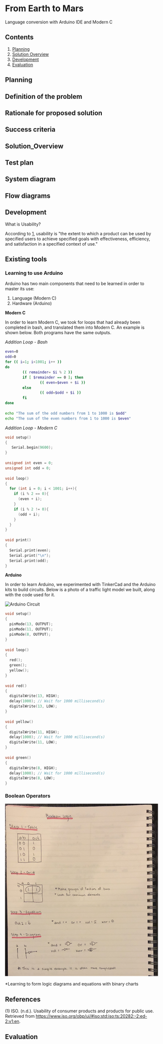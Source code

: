From Earth to Mars
====

Language conversion with Arduino IDE and Modern C

Contents
----
  1. [Planning](#planning)
  2. [Solution Overview](#solution_overview)
  3. [Development](#development)
  4. [Evaluation](#evaluation)
  
  
Planning
---
## Definition of the problem

## Rationale for proposed solution

## Success criteria

Solution_Overview
---
## Test plan

## System diagram

## Flow diagrams

Development
----

What is Usability?

According to [1](#1), usability is "the extent to which a product can be used by specified users to achieve specified goals with effectiveness, efficiency, and satisfaction in a specified context of use."

## Existing tools

### Learning to use Arduino

Arduino has two main components that need to be learned in order to master its use:
1. Language (Modern C)
2. Hardware (Arduino)

**Modern C**

In order to learn Modern C, we took for loops that had already been completed in bash, and translated them into Modern C. An example is shown below. Both programs have the same outputs.

*Addition Loop - Bash*
```.sh
even=0
odd=0
for (( i=1; i<1001; i++ ))
do
        (( remainder= $i % 2 ))
        if [ $remainder == 0 ]; then
                (( even=$even + $i ))
        else
                (( odd=$odd + $i ))
        fi
done

echo "The sum of the odd numbers from 1 to 1000 is $odd"
echo "The sum of the even numbers from 1 to 1000 is $even"
```

*Addition Loop - Modern C*
```.c
void setup()
{
   Serial.begin(9600);
}

unsigned int even = 0;
unsigned int odd = 0;

void loop()
{
  for (int i = 0; i < 1001; i++){
    if (i % 2 == 0){
      (even + i);
    }
    if (i % 2 != 0){
      (odd + i);
    }
  }
}

void print()
{
  Serial.print(even);
  Serial.print("\n");
  Serial.print(odd);
}
```

**Arduino**

In order to learn Arduino, we experimented with TinkerCad and the Arduino kits to build circuits. Below is a photo of a traffic light model we built, along with the code used for it.

![Arduino Circuit](IMG_5886.PNG)

```.c
void setup()
{
  pinMode(13, OUTPUT);
  pinMode(11, OUTPUT);
  pinMode(8, OUTPUT);
}

void loop()
{
  red();
  green();
  yellow();
}

void red()
{
  digitalWrite(13, HIGH);
  delay(1000); // Wait for 1000 millisecond(s)
  digitalWrite(13, LOW);
}
  
void yellow()  
{
  digitalWrite(11, HIGH);
  delay(1000); // Wait for 1000 millisecond(s)
  digitalWrite(11, LOW);  
}

void green()
{
  digitalWrite(8, HIGH);
  delay(1000); // Wait for 1000 millisecond(s)
  digitalWrite(8, LOW);
}
```
### Boolean Operators

![Boolean Notes](IMG_6146.JPG)

*Learning to form logic diagrams and equations with binary charts


## References

(1) ISO. (n.d.). Usability of consumer products and products for public use. Retrieved from https://www.iso.org/obp/ui/#iso:std:iso:ts:20282:-2:ed-2:v1:en.

Evaluation
----
